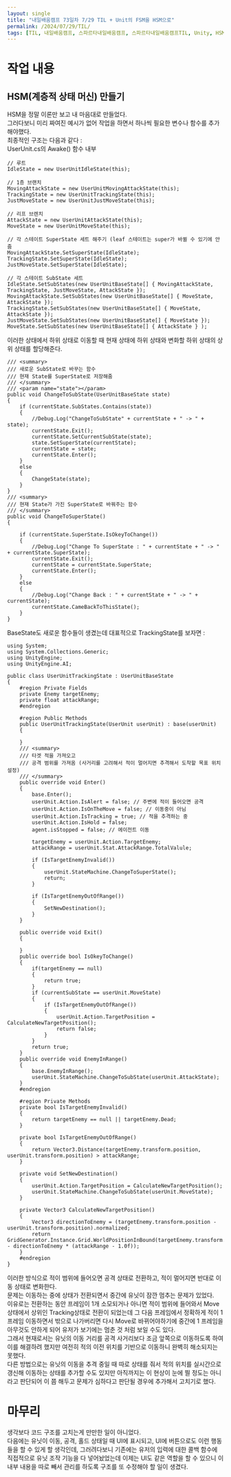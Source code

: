 ```yaml
---
layout: single
title: "내일배움캠프 73일차 7/29 TIL + Unit의 FSM을 HSM으로"
permalink: /2024/07/29/TIL/
tags: [TIL, 내일배움캠프, 스파르타내일배움캠프, 스파르타내일배움캠프TIL, Unity, HSM]
---
```


# 작업 내용
## HSM(계층적 상태 머신) 만들기
HSM을 정말 이론만 보고 내 마음대로 만들었다.  
그러다보니 미리 짜여진 예시가 없어 작업을 하면서 하나씩 필요한 변수나 함수를 추가해야했다.  
최종적인 구조는 다음과 같다 :  
UserUnit.cs의 Awake() 함수 내부  
```
// 루트
IdleState = new UserUnitIdleState(this); 

// 1층 브랜치
MovingAttackState = new UserUnitMovingAttackState(this);
TrackingState = new UserUnitTrackingState(this);
JustMoveState = new UserUnitJustMoveState(this);

// 리프 브렌치
AttackState = new UserUnitAttackState(this);
MoveState = new UserUnitMoveState(this);

// 각 스테이트 SuperState 세트 해주기 (leaf 스테이트는 super가 바뀔 수 있기에 안줌
MovingAttackState.SetSuperState(IdleState);
TrackingState.SetSuperState(IdleState);
JustMoveState.SetSuperState(IdleState);

// 각 스테이트 SubState 세트
IdleState.SetSubStates(new UserUnitBaseState[] { MovingAttackState, TrackingState, JustMoveState, AttackState });
MovingAttackState.SetSubStates(new UserUnitBaseState[] { MoveState, AttackState });
TrackingState.SetSubStates(new UserUnitBaseState[] { MoveState, AttackState });
JustMoveState.SetSubStates(new UserUnitBaseState[] { MoveState });
MoveState.SetSubStates(new UserUnitBaseState[] { AttackState } );
```
이러한 상태에서 하위 상태로 이동할 때 현재 상태에 하위 상태와 변화할 하위 상태의 상위 상태를 할당해준다.  
```
/// <summary>
/// 새로운 SubState로 바꾸는 함수
/// 현재 State를 SuperState로 저장해줌
/// </summary>
/// <param name="state"></param>
public void ChangeToSubState(UserUnitBaseState state)
{
    if (currentState.SubStates.Contains(state))
    {
        //Debug.Log("ChangeToSubState" + currentState + " -> " + state);
        currentState.Exit();
        currentState.SetCurrentSubState(state);
        state.SetSuperState(currentState);
        currentState = state;
        currentState.Enter();
    }
    else
    {
        ChangeState(state);
    }
}
/// <summary>
/// 현재 State가 가진 SuperState로 바꿔주는 함수
/// </summary>
public void ChangeToSuperState()
{
    
    if (currentState.SuperState.IsOkeyToChange())
    {
        //Debug.Log("Change To SuperState : " + currentState + " -> " + currentState.SuperState);
        currentState.Exit();
        currentState = currentState.SuperState;
        currentState.Enter();
    }
    else
    {
        //Debug.Log("Change Back : " + currentState + " -> " + currentState);
        currentState.CameBackToThisState();
    }
}
```
BaseState도 새로운 함수들이 생겼는데 대표적으로 TrackingState를 보자면 :  
```
using System;
using System.Collections.Generic;
using UnityEngine;
using UnityEngine.AI;

public class UserUnitTrackingState : UserUnitBaseState
{
    #region Private Fields
    private Enemy targetEnemy;
    private float attackRange;
    #endregion

    #region Public Methods
    public UserUnitTrackingState(UserUnit userUnit) : base(userUnit)
    {
        
    }
    /// <summary>
    /// 타겟 적을 가져오고
    /// 공격 범위를 가져옴 (사거리를 고려해서 적이 멀어지면 추격해서 도착할 목표 위치 설정)
    /// </summary>
    public override void Enter()
    {
        base.Enter();
        userUnit.Action.IsAlert = false; // 주변에 적이 들어오면 공격
        userUnit.Action.IsOnTheMove = false; // 이동중이 아님
        userUnit.Action.IsTracking = true; // 적을 추격하는 중
        userUnit.Action.IsHold = false;
        agent.isStopped = false; // 에이전트 이동

        targetEnemy = userUnit.Action.TargetEnemy;
        attackRange = userUnit.Stat.AttackRange.TotalValule;

        if (IsTargetEnemyInvalid())
        {
            userUnit.StateMachine.ChangeToSuperState();
            return;
        }

        if (IsTargetEnemyOutOfRange())
        {
            SetNewDestination();
        }
    }

    public override void Exit()
    {
        
    }
    public override bool IsOkeyToChange()
    {
        if(targetEnemy == null)
        {
            return true;
        }
        if (currentSubState == userUnit.MoveState)
        {
            if (IsTargetEnemyOutOfRange())
            {
                userUnit.Action.TargetPosition = CalculateNewTargetPosition();
                return false;
            }
        }
        return true;
    }
    public override void EnemyInRange()
    {
        base.EnemyInRange();
        userUnit.StateMachine.ChangeToSubState(userUnit.AttackState);
    }
    #endregion

    #region Private Methods
    private bool IsTargetEnemyInvalid()
    {
        return targetEnemy == null || targetEnemy.Dead;
    }

    private bool IsTargetEnemyOutOfRange()
    {
        return Vector3.Distance(targetEnemy.transform.position, userUnit.transform.position) > attackRange;
    }

    private void SetNewDestination()
    {
        userUnit.Action.TargetPosition = CalculateNewTargetPosition();
        userUnit.StateMachine.ChangeToSubState(userUnit.MoveState);
    }

    private Vector3 CalculateNewTargetPosition()
    {
        Vector3 directionToEnemy = (targetEnemy.transform.position - userUnit.transform.position).normalized;
        return GridGenerator.Instance.Grid.WorldPositionInBound(targetEnemy.transform.position - directionToEnemy * (attackRange - 1.0f));
    }
    #endregion
}

```
이러한 방식으로 적이 범위에 들어오면 공격 상태로 전환하고, 적이 멀어지면 반대로 이동 상태로 변화한다.  
문제는 이동하는 중에 상태가 전환되면서 중간에 유닛이 잠깐 멈추는 문제가 있었다.   
이유로는 전환하는 동안 프레임이 1개 소모되거나 아니면 적이 범위에 들어와서 Move상태에서 상위인 Tracking상태로 전환이 되었는데 그 다음 프레임에서 정확하게 적이 1프레임 이동하면서 밖으로 나가버리면 다시 Move로 바뀌어야하기에 중간에 1 프레임을 아무것도 안하게 되어 유저가 보기에는 멈춘 것 처럼 보일 수도 있다.  
그래서 현재로서는 유닛의 이동 거리를 공격 사거리보다 조금 앞쪽으로 이동하도록 하여 이를 해결하려 했지만 여전히 적의 이전 위치를 기반으로 이동하니 완벽히 해소되지는 못했다.  
다른 방법으로는 유닛의 이동을 추격 중일 때 따로 상태를 줘서 적의 위치를 실시간으로 갱신해 이동하는 상태를 추가할 수도 있지만 아직까지는 이 현상이 눈에 띌 정도는 아니라고 판단되어 이 쯤 해두고 문제가 심하다고 판단될 경우에 추가해서 고치기로 했다.  

# 마무리
생각보다 코드 구조를 고치는게 만만한 일이 아니었다.  
다음에는 유닛이 이동, 공격, 홀드 상태일 때 UI에 표시되고, UI에 버튼으로도 이런 행동들을 할 수 있게 할 생각인데, 그러려다보니 기존에는 유저의 입력에 대한 콜백 함수에 직접적으로 유닛 조작 기능을 다 넣어놨었는데 이제는 UI도 같은 역할을 할 수 있으니 이 내부 내용을 따로 빼서 관리를 하도록 구조를 또 수정해야 할 일이 생겼다.  
